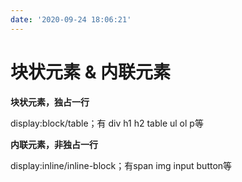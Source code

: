 ```yaml
---
date: '2020-09-24 18:06:21'
---
```


# 块状元素 &amp; 内联元素

**块状元素，独占一行**

display:block/table；有 div h1 h2 table ul ol p等

**内联元素，非独占一行**

display:inline/inline-block；有span img input button等
